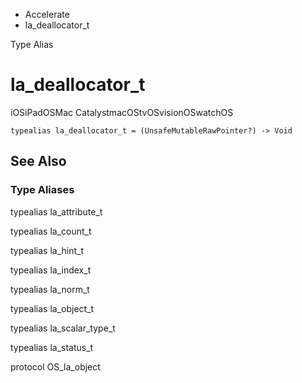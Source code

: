 

- Accelerate
-  la_deallocator_t 

Type Alias

# la_deallocator_t

iOSiPadOSMac CatalystmacOStvOSvisionOSwatchOS

``` source
typealias la_deallocator_t = (UnsafeMutableRawPointer?) -> Void
```

## See Also

### Type Aliases

typealias la_attribute_t

typealias la_count_t

typealias la_hint_t

typealias la_index_t

typealias la_norm_t

typealias la_object_t

typealias la_scalar_type_t

typealias la_status_t

protocol OS_la_object

